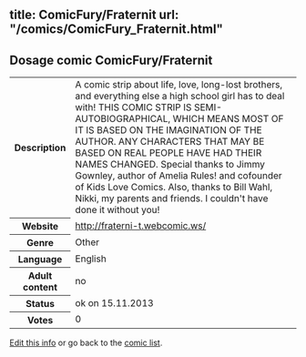 title: ComicFury/Fraternit
url: "/comics/ComicFury_Fraternit.html"
---
Dosage comic ComicFury/Fraternit
-----------------------------------------

<p id="msg"></p>
<script type="text/javascript">
if (window.location.search === '?edit_info_mail=sent_ok') {
  var elem = document.getElementById("msg");
  elem.innerHTML = 'Edited information sucessfully sent for review, which is usually done daily. Thanks!';
  elem.className = 'ok';
}
</script>
<table class="comicinfo">
<tr>
<th>Description</th><td>A comic strip about life, love, long-lost brothers, and everything else a high school girl has to deal with! THIS COMIC STRIP IS SEMI-AUTOBIOGRAPHICAL, WHICH MEANS MOST OF IT IS BASED ON THE IMAGINATION OF THE AUTHOR. ANY CHARACTERS THAT MAY BE BASED ON REAL PEOPLE HAVE HAD THEIR NAMES CHANGED. Special thanks to Jimmy Gownley, author of Amelia Rules! and cofounder of Kids Love Comics. Also, thanks to Bill Wahl, Nikki, my parents and friends. I couldn't have done it without you!</td>
</tr>
<tr>
<th>Website</th><td><a href="http://fraterni-t.webcomic.ws/">http://fraterni-t.webcomic.ws/</a></td>
</tr>
<tr>
<th>Genre</th><td>Other</td>
</tr>
<tr>
<th>Language</th><td>English</td>
</tr>
<tr>
<th>Adult content</th><td>no</td>
</tr>
<tr>
<th>Status</th><td>ok on 15.11.2013</td>
</tr>
<tr>
<th>Votes</th><td>0</td>
</tr>
</table>

[Edit this info](ComicFury_Fraternit_edit.html) or go back to the [comic list](../comic-index.html).
